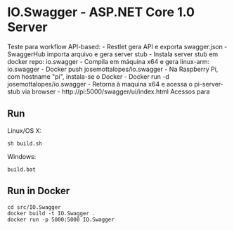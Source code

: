 # IO.Swagger - ASP.NET Core 1.0 Server

Teste para workflow API-based:   - Restlet gera API e exporta swagger.json   - SwaggerHub importa arquivo e gera server stub   - Instala server stub em docker repo: io.swagger   - Compila em máquina x64 e gera linux-arm: io.swagger   - Docker push josemottalopes/io.swagger   - Na Raspberry Pi, com hostname \"pi\", instala-se o Docker   - Docker run -d josemottalopes/io.swagger   - Retorna à maquina x64 e acessa o pi-server-stub via browser   - http://pi:5000/swagger/ui/index.html    Acessos para   

## Run

Linux/OS X:

```
sh build.sh
```

Windows:

```
build.bat
```

## Run in Docker

```
cd src/IO.Swagger
docker build -t IO.Swagger .
docker run -p 5000:5000 IO.Swagger
```
